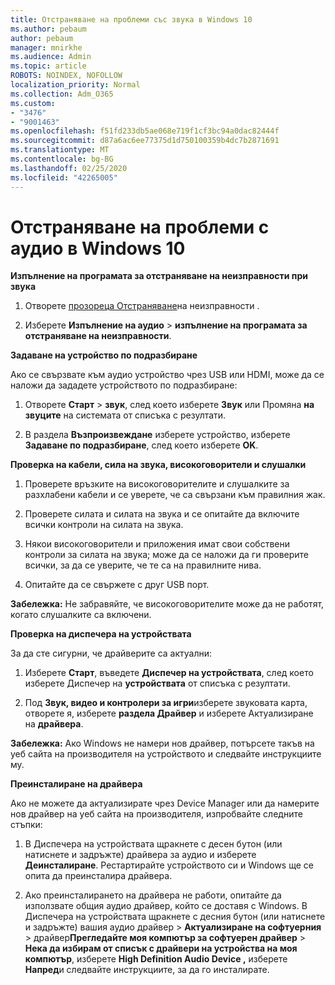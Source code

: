 ```yaml
---
title: Отстраняване на проблеми със звука в Windows 10
ms.author: pebaum
author: pebaum
manager: mnirkhe
ms.audience: Admin
ms.topic: article
ROBOTS: NOINDEX, NOFOLLOW
localization_priority: Normal
ms.collection: Adm_O365
ms.custom:
- "3476"
- "9001463"
ms.openlocfilehash: f51fd233db5ae068e719f1cf3bc94a0dac82444f
ms.sourcegitcommit: d87a6ac6ee77375d1d750100359b4dc7b2871691
ms.translationtype: MT
ms.contentlocale: bg-BG
ms.lasthandoff: 02/25/2020
ms.locfileid: "42265005"
---
```

# <a name="troubleshooting-audio-issues-in-windows-10"></a>Отстраняване на проблеми с аудио в Windows 10

**Изпълнение на програмата за отстраняване на неизправности при звука**

1.  Отворете [прозореца Отстраняване](ms-settings:troubleshoot)на неизправности .

2.  Изберете **Изпълнение на аудио** > **изпълнение на програмата за отстраняване на неизправности**.

**Задаване на устройство по подразбиране**

Ако се свързвате към аудио устройство чрез USB или HDMI, може да се наложи да зададете устройството по подразбиране:

1. Отворете **Старт** > **звук**, след което изберете **Звук** или Промяна **на звуците** на системата от списъка с резултати.

2.  В раздела **Възпроизвеждане** изберете устройство, изберете **Задаване по подразбиране**, след което изберете **OK**.

**Проверка на кабели, сила на звука, високоговорители и слушалки**

1. Проверете връзките на високоговорителите и слушалките за разхлабени кабели и се уверете, че са свързани към правилния жак.

2. Проверете силата и силата на звука и се опитайте да включите всички контроли на силата на звука.

3. Някои високоговорители и приложения имат свои собствени контроли за силата на звука; може да се наложи да ги проверите всички, за да се уверите, че те са на правилните нива.

4. Опитайте да се свържете с друг USB порт.

**Забележка:** Не забравяйте, че високоговорителите може да не работят, когато слушалките са включени.

**Проверка на диспечера на устройствата**

За да сте сигурни, че драйверите са актуални:

1. Изберете **Старт**, въведете **Диспечер на устройствата**, след което изберете Диспечер на **устройствата** от списъка с резултати.

2. Под **Звук, видео и контролери за игри**изберете звуковата карта, отворете я, изберете **раздела Драйвер** и изберете Актуализиране на **драйвера**.

**Забележка:** Ако Windows не намери нов драйвер, потърсете такъв на уеб сайта на производителя на устройството и следвайте инструкциите му.

**Преинсталиране на драйвера**

Ако не можете да актуализирате чрез Device Manager или да намерите нов драйвер на уеб сайта на производителя, изпробвайте следните стъпки:

1. В Диспечера на устройствата щракнете с десен бутон (или натиснете и задръжте) драйвера за аудио и изберете **Деинсталиране**. Рестартирайте устройството си и Windows ще се опита да преинсталира драйвера.

2. Ако преинсталирането на драйвера не работи, опитайте да използвате общия аудио драйвер, който се доставя с Windows. В Диспечера на устройствата щракнете с десния бутон (или натиснете и задръжте) вашия аудио драйвер > **Актуализиране на софтуерния** > драйвер**Прегледайте моя компютър за софтуерен драйвер** > **Нека да избирам от списък с драйвери на устройства на моя компютър**, изберете **High Definition Audio Device ,** изберете **Напред**и следвайте инструкциите, за да го инсталирате.
